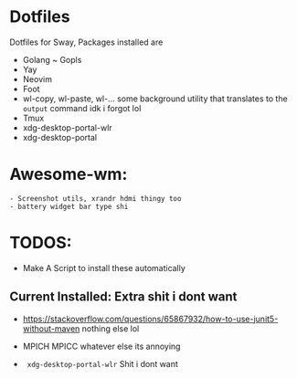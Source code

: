 # Dotfiles
Dotfiles for Sway, Packages installed are

- Golang ~ Gopls
- Yay
- Neovim
- Foot 
- wl-copy, wl-paste, wl-... some background utility that translates to the `output` command idk i forgot lol
- Tmux
- xdg-desktop-portal-wlr
- xdg-desktop-portal


# Awesome-wm:
    - Screenshot utils, xrandr hdmi thingy too
    - battery widget bar type shi


# TODOS:
- Make A Script to install these automatically

## Current Installed: Extra shit i dont want

- https://stackoverflow.com/questions/65867932/how-to-use-junit5-without-maven nothing else lol

- MPICH MPICC whatever else its annoying
- ` xdg-desktop-portal-wlr` Shit i dont want


